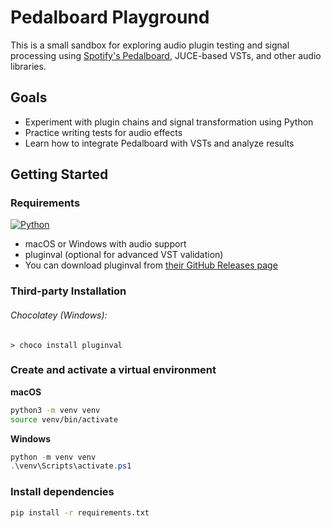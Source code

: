 # Pedalboard Playground

This is a small sandbox for exploring audio plugin testing and signal processing using [Spotify's Pedalboard](https://github.com/spotify/pedalboard), JUCE-based VSTs, and other audio libraries.

## Goals

- Experiment with plugin chains and signal transformation using Python
- Practice writing tests for audio effects
- Learn how to integrate Pedalboard with VSTs and analyze results

## Getting Started

### Requirements

[![Python](https://img.shields.io/badge/python-3.9%2B-blue?logo=python&logoColor=white)](https://www.python.org/)

- macOS or Windows with audio support
- pluginval (optional for advanced VST validation)
- You can download pluginval from [their GitHub Releases page](https://github.com/Tracktion/pluginval/releases)

### Third-party Installation

###### _Chocolatey (Windows):_

```shell
> choco install pluginval
```

### Create and activate a virtual environment

**macOS**

```bash
python3 -m venv venv
source venv/bin/activate
```

**Windows**

```powershell
python -m venv venv
.\venv\Scripts\activate.ps1
```

### Install dependencies

```bash
pip install -r requirements.txt
```
